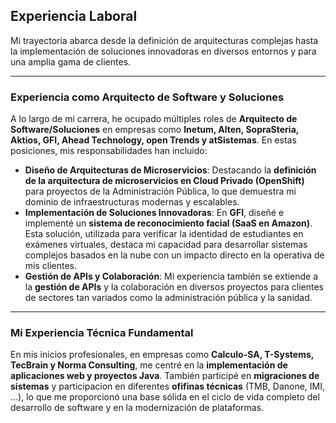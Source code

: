 
## Experiencia Laboral

Mi trayectoria abarca desde la definición de arquitecturas complejas hasta la implementación de soluciones innovadoras en diversos entornos y para una amplia gama de clientes.

---

### Experiencia como Arquitecto de Software y Soluciones

A lo largo de mi carrera, he ocupado múltiples roles de **Arquitecto de Software/Soluciones** en empresas como **Inetum, Alten, SopraSteria, Aktios, GFI, Ahead Technology, open Trends y atSistemas**. En estas posiciones, mis responsabilidades han incluido:

* **Diseño de Arquitecturas de Microservicios**: Destacando la **definición de la arquitectura de microservicios en Cloud Privado (OpenShift)** para proyectos de la Administración Pública, lo que demuestra mi dominio de infraestructuras modernas y escalables.
* **Implementación de Soluciones Innovadoras**: En **GFI**, diseñé e implementé un **sistema de reconocimiento facial (SaaS en Amazon)**. Esta solución, utilizada para verificar la identidad de estudiantes en exámenes virtuales, destaca mi capacidad para desarrollar sistemas complejos basados en la nube con un impacto directo en la operativa de mis clientes.
* **Gestión de APIs y Colaboración**: Mi experiencia también se extiende a la **gestión de APIs** y la colaboración en diversos proyectos para clientes de sectores tan variados como la administración pública y la sanidad.

---

### Mi Experiencia Técnica Fundamental

En mis inicios profesionales, en empresas como **Calculo-SA, T-Systems, TecBrain y Norma Consulting**, me centré en la **implementación de aplicaciones web y proyectos Java**. También participé en **migraciones de sistemas** y participacion en diferentes **ofifinas técnicas** (TMB, Danone, IMI, ...), lo que me proporcionó una base sólida en el ciclo de vida completo del desarrollo de software y en la modernización de plataformas.
